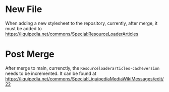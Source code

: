 # New File

When adding a new stylesheet to the repository, currently, after merge, it must be added to https://liquipedia.net/commons/Special:ResourceLoaderArticles
# Post Merge

After merge to main, currenctly, the `Resourceloaderarticles-cacheversion` needs to be incremented. It can be found at https://liquipedia.net/commons/Special:LiquipediaMediaWikiMessages/edit/22
